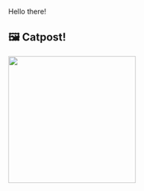 Hello there!



## 🖼️ Catpost!

<sub>
    <img src="https://cdn2.thecatapi.com/images/2s.gif" height="256">
</sub>

